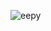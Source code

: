 ![eepy](https://github.com/nakoyasha/whenever-and-anything/assets/96925398/583973e5-8831-4653-b09a-ff1950199822)
